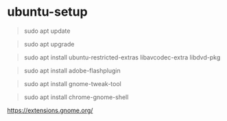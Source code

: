 # ubuntu-setup

> sudo apt update

> sudo apt upgrade

> sudo apt install ubuntu-restricted-extras libavcodec-extra libdvd-pkg

> sudo apt install adobe-flashplugin

> sudo apt install gnome-tweak-tool

> sudo apt install chrome-gnome-shell

https://extensions.gnome.org/
